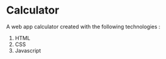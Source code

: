 # Calculator
A web app calculator created with the following technologies :
1. HTML
2. CSS 
3. Javascript